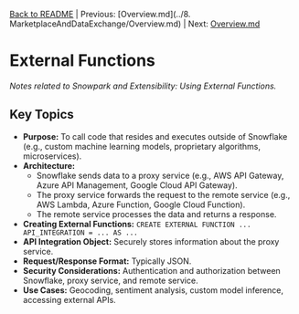 [Back to README](../README.md) | Previous: [Overview.md](../8. MarketplaceAndDataExchange/Overview.md) | Next: [Overview.md](Overview.md)

# External Functions

*Notes related to Snowpark and Extensibility: Using External Functions.*

## Key Topics
*   **Purpose:** To call code that resides and executes outside of Snowflake (e.g., custom machine learning models, proprietary algorithms, microservices).
*   **Architecture:**
    *   Snowflake sends data to a proxy service (e.g., AWS API Gateway, Azure API Management, Google Cloud API Gateway).
    *   The proxy service forwards the request to the remote service (e.g., AWS Lambda, Azure Function, Google Cloud Function).
    *   The remote service processes the data and returns a response.
*   **Creating External Functions:** `CREATE EXTERNAL FUNCTION ... API_INTEGRATION = ... AS ...`
*   **API Integration Object:** Securely stores information about the proxy service.
*   **Request/Response Format:** Typically JSON.
*   **Security Considerations:** Authentication and authorization between Snowflake, proxy service, and remote service.
*   **Use Cases:** Geocoding, sentiment analysis, custom model inference, accessing external APIs.
